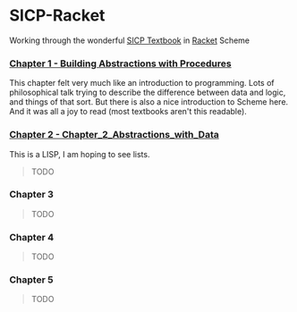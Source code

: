 # SICP-Racket

Working through the wonderful [SICP Textbook](https://mitpress.mit.edu/sites/default/files/sicp/full-text/book/book.html) in [Racket](https://racket-lang.org/) Scheme


### [Chapter 1 - Building Abstractions with Procedures](Chapter_1_Abstractions_with_Procedures)

This chapter felt very much like an introduction to programming. Lots of philosophical talk trying to describe the difference between data and logic, and things of that sort. But there is also a nice introduction to Scheme here. And it was all a joy to read (most textbooks aren't this readable).

### [Chapter 2 - Chapter_2_Abstractions_with_Data](Chapter_2_Abstractions_with_Data)

This is a LISP, I am hoping to see lists.

> TODO

### Chapter 3

> TODO

### Chapter 4

> TODO

### Chapter 5

> TODO
